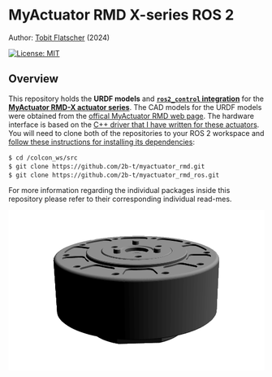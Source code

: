 # MyActuator RMD X-series ROS 2

Author: [Tobit Flatscher](https://github.com/2b-t) (2024)

[![License: MIT](https://img.shields.io/badge/License-MIT-yellow.svg)](https://opensource.org/licenses/MIT)



## Overview
This repository holds the **URDF models** and [**`ros2_control` integration**](https://control.ros.org/humble/index.html) for the [**MyActuator RMD-X actuator series**](https://www.myactuator.com/rmd-x). The CAD models for the URDF models were obtained from the [offical MyActuator RMD web page](https://www.myactuator.com/downloads-x-series). The hardware interface is based on the [C++ driver that I have written for these actuators](https://github.com/2b-t/myactuator_rmd). You will need to clone both of the repositories to your ROS 2 workspace and [follow these instructions for installing its dependencies](https://github.com/2b-t/myactuator_rmd/blob/main/ReadMe.md):

```bash
$ cd /colcon_ws/src
$ git clone https://github.com/2b-t/myactuator_rmd.git
$ git clone https://github.com/2b-t/myactuator_rmd_ros.git
```

For more information regarding the individual packages inside this repository please refer to their corresponding individual read-mes.

![MyActuator RMD X8-Pro V2](./myactuator_rmd_description/media/X8ProV2.png)

